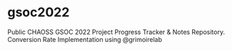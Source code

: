 # gsoc2022
Public CHAOSS GSOC 2022 Project Progress Tracker &amp; Notes Repository. Conversion Rate Implementation using @grimoirelab 
